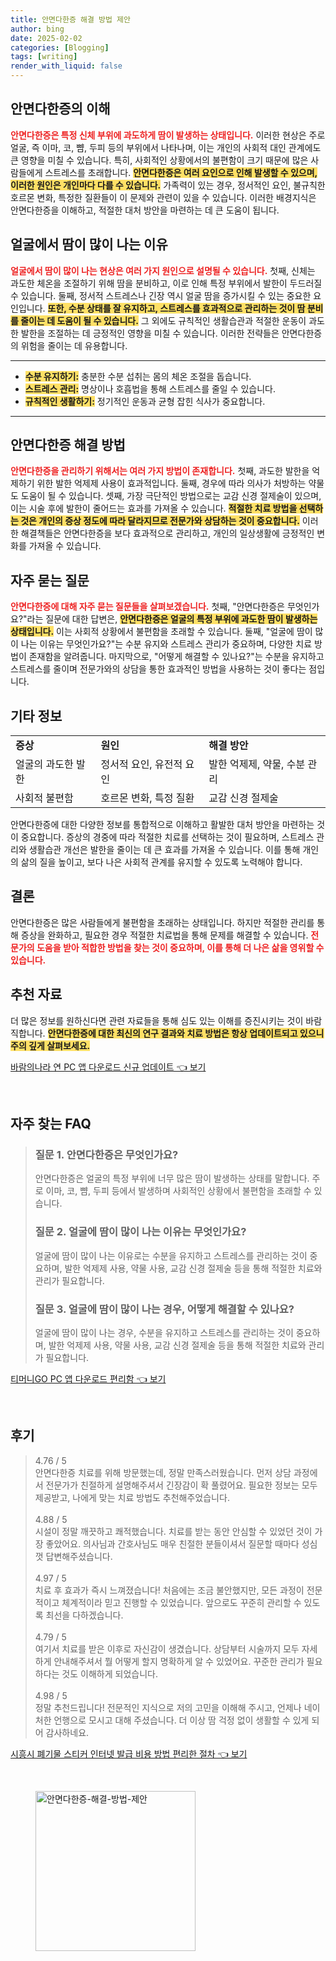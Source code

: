 ```yaml
---
title: 안면다한증 해결 방법 제안
author: bing
date: 2025-02-02
categories: [Blogging]
tags: [writing]
render_with_liquid: false
---
```



<h2 id='안면다한증_이해'>안면다한증의 이해</h2>

<p><b><span style="color: #ee2323;">안면다한증은 특정 신체 부위에 과도하게 땀이 발생하는 상태입니다.</span></b> 이러한 현상은 주로 얼굴, 즉 이마, 코, 뺨, 두피 등의 부위에서 나타나며, 이는 개인의 사회적 대인 관계에도 큰 영향을 미칠 수 있습니다. 특히, 사회적인 상황에서의 불편함이 크기 때문에 많은 사람들에게 스트레스를 초래합니다. <b><span style="background-color: #ffe066;">안면다한증은 여러 요인으로 인해 발생할 수 있으며, 이러한 원인은 개인마다 다를 수 있습니다.</span></b> 가족력이 있는 경우, 정서적인 요인, 불규칙한 호르몬 변화, 특정한 질환들이 이 문제와 관련이 있을 수 있습니다. 이러한 배경지식은 안면다한증을 이해하고, 적절한 대처 방안을 마련하는 데 큰 도움이 됩니다.</p>

<h2 id='얼굴_땀_증상'>얼굴에서 땀이 많이 나는 이유</h2>

<p><b><span style="color: #ee2323;">얼굴에서 땀이 많이 나는 현상은 여러 가지 원인으로 설명될 수 있습니다.</span></b> 첫째, 신체는 과도한 체온을 조절하기 위해 땀을 분비하고, 이로 인해 특정 부위에서 발한이 두드러질 수 있습니다. 둘째, 정서적 스트레스나 긴장 역시 얼굴 땀을 증가시킬 수 있는 중요한 요인입니다. <b><span style="background-color: #ffe066;">또한, 수분 상태를 잘 유지하고, 스트레스를 효과적으로 관리하는 것이 땀 분비를 줄이는 데 도움이 될 수 있습니다.</span></b> 그 외에도 규칙적인 생활습관과 적절한 운동이 과도한 발한을 조절하는 데 긍정적인 영향을 미칠 수 있습니다. 이러한 전략들은 안면다한증의 위험을 줄이는 데 유용합니다.</p>

<hr />

<ul>
    <li><b><span style="background-color: #ffe066;">수분 유지하기:</span></b> 충분한 수분 섭취는 몸의 체온 조절을 돕습니다.</li>
    <li><b><span style="background-color: #ffe066;">스트레스 관리:</span></b> 명상이나 호흡법을 통해 스트레스를 줄일 수 있습니다.</li>
    <li><b><span style="background-color: #ffe066;">규칙적인 생활하기:</span></b> 정기적인 운동과 균형 잡힌 식사가 중요합니다.</li>
</ul>

<hr />

<h2 id='안면다한증_해결법'>안면다한증 해결 방법</h2>

<p><b><span style="color: #ee2323;">안면다한증을 관리하기 위해서는 여러 가지 방법이 존재합니다.</span></b> 첫째, 과도한 발한을 억제하기 위한 발한 억제제 사용이 효과적입니다. 둘째, 경우에 따라 의사가 처방하는 약물도 도움이 될 수 있습니다. 셋째, 가장 극단적인 방법으로는 교감 신경 절제술이 있으며, 이는 시술 후에 발한이 줄어드는 효과를 가져올 수 있습니다. <b><span style="background-color: #ffe066;">적절한 치료 방법을 선택하는 것은 개인의 증상 정도에 따라 달라지므로 전문가와 상담하는 것이 중요합니다.</span></b> 이러한 해결책들은 안면다한증을 보다 효과적으로 관리하고, 개인의 일상생활에 긍정적인 변화를 가져올 수 있습니다.</p>

<h2 id='자주_묻는_질문'>자주 묻는 질문</h2>

<p><b><span style="color: #ee2323;">안면다한증에 대해 자주 묻는 질문들을 살펴보겠습니다.</span></b> 첫째, "안면다한증은 무엇인가요?"라는 질문에 대한 답변은, <b><span style="background-color: #ffe066;">안면다한증은 얼굴의 특정 부위에 과도한 땀이 발생하는 상태입니다.</span></b> 이는 사회적 상황에서 불편함을 초래할 수 있습니다. 둘째, "얼굴에 땀이 많이 나는 이유는 무엇인가요?"는 수분 유지와 스트레스 관리가 중요하며, 다양한 치료 방법이 존재함을 알려줍니다. 마지막으로, "어떻게 해결할 수 있나요?"는 수분을 유지하고 스트레스를 줄이며 전문가와의 상담을 통한 효과적인 방법을 사용하는 것이 좋다는 점입니다.</p>

<h2 id='기타_정보'>기타 정보</h2>

<table>
    <tr>
        <td><b>증상</b></td>
        <td><b>원인</b></td>
        <td><b>해결 방안</b></td>
    </tr>
    <tr>
        <td>얼굴의 과도한 발한</td>
        <td>정서적 요인, 유전적 요인</td>
        <td>발한 억제제, 약물, 수분 관리</td>
    </tr>
    <tr>
        <td>사회적 불편함</td>
        <td>호르몬 변화, 특정 질환</td>
        <td>교감 신경 절제술</td>
    </tr>
</table>

<p>안면다한증에 대한 다양한 정보를 통합적으로 이해하고 활발한 대처 방안을 마련하는 것이 중요합니다. 증상의 경중에 따라 적절한 치료를 선택하는 것이 필요하며, 스트레스 관리와 생활습관 개선은 발한을 줄이는 데 큰 효과를 가져올 수 있습니다. 이를 통해 개인의 삶의 질을 높이고, 보다 나은 사회적 관계를 유지할 수 있도록 노력해야 합니다.</p>

<h2 id='결론'>결론</h2>

<p>안면다한증은 많은 사람들에게 불편함을 초래하는 상태입니다. 하지만 적절한 관리를 통해 증상을 완화하고, 필요한 경우 적절한 치료법을 통해 문제를 해결할 수 있습니다. <b><span style="color: #ee2323;">전문가의 도움을 받아 적합한 방법을 찾는 것이 중요하며, 이를 통해 더 나은 삶을 영위할 수 있습니다.</span></b></p>

<h2 id='추천_자료'>추천 자료</h2>

<p>더 많은 정보를 원하신다면 관련 자료들을 통해 심도 있는 이해를 증진시키는 것이 바람직합니다. <b><span style="background-color: #ffe066;">안면다한증에 대한 최신의 연구 결과와 치료 방법은 항상 업데이트되고 있으니 주의 깊게 살펴보세요.</span></b></p>


<p><a class="click-button" title="바람의나라 연 PC 앱 다운로드 신규 업데이트" href="https://yellowplanner.github.io/posts/%EB%B0%94%EB%9E%8C%EC%9D%98%EB%82%98%EB%9D%BC-%EC%97%B0-PC-%EC%95%B1-%EB%8B%A4%EC%9A%B4%EB%A1%9C%EB%93%9C-%EC%8B%A0%EA%B7%9C-%EC%97%85%EB%8D%B0%EC%9D%B4%ED%8A%B8/" rel="dofollow">바람의나라 연 PC 앱 다운로드 신규 업데이트 👈 보기</a></p><br>
<h2 id='자주_찾는_FAQ'>자주 찾는 FAQ</h2>
<div itemscope="" itemtype="https://schema.org/FAQPage"> 
<blockquote> 
<div itemscope="" itemprop="mainEntity" itemtype="https://schema.org/Question"> 
<h3 itemprop="name">질문 1. 안면다한증은 무엇인가요?</h3> 
<div itemscope="" itemprop="acceptedAnswer" itemtype="https://schema.org/Answer"> 
<span itemprop="text"> 
<p>안면다한증은 얼굴의 특정 부위에 너무 많은 땀이 발생하는 상태를 말합니다. 주로 이마, 코, 뺨, 두피 등에서 발생하며 사회적인 상황에서 불편함을 초래할 수 있습니다.</p> 
</span> 
</div> 
</div> 
<div itemscope="" itemprop="mainEntity" itemtype="https://schema.org/Question"> 
<h3 itemprop="name">질문 2. 얼굴에 땀이 많이 나는 이유는 무엇인가요?</h3> 
<div itemscope="" itemprop="acceptedAnswer" itemtype="https://schema.org/Answer"> 
<span itemprop="text"> 
<p>얼굴에 땀이 많이 나는 이유로는 수분을 유지하고 스트레스를 관리하는 것이 중요하며, 발한 억제제 사용, 약물 사용, 교감 신경 절제술 등을 통해 적절한 치료와 관리가 필요합니다.</p> 
</span> 
</div> 
</div> 
<div itemscope="" itemprop="mainEntity" itemtype="https://schema.org/Question"> 
<h3 itemprop="name">질문 3. 얼굴에 땀이 많이 나는 경우, 어떻게 해결할 수 있나요?</h3> 
<div itemscope="" itemprop="acceptedAnswer" itemtype="https://schema.org/Answer"> 
<span itemprop="text"> 
<p>얼굴에 땀이 많이 나는 경우, 수분을 유지하고 스트레스를 관리하는 것이 중요하며, 발한 억제제 사용, 약물 사용, 교감 신경 절제술 등을 통해 적절한 치료와 관리가 필요합니다.</p> 
</span> 
</div> 
</div> 
</blockquote> 
</div>
<p><a class="click-button" title="티머니GO PC 앱 다운로드 편리함" href="https://yellowplanner.github.io/posts/%ED%8B%B0%EB%A8%B8%EB%8B%88GO-PC-%EC%95%B1-%EB%8B%A4%EC%9A%B4%EB%A1%9C%EB%93%9C-%ED%8E%B8%EB%A6%AC%ED%95%A8/" rel="dofollow">티머니GO PC 앱 다운로드 편리함 👈 보기</a></p><br>
<h2 id='후기'>후기</h2>
<div itemscope itemtype="https://schema.org/Product">
  <blockquote>
  <div itemprop="review" itemscope itemtype="https://schema.org/Review">
      <div itemprop="reviewRating" itemscope itemtype="https://schema.org/Rating"> <span itemprop="ratingValue">4.76</span> / <span itemprop="bestRating">5</span> </div>
      <span itemprop="reviewBody">안면다한증 치료를 위해 방문했는데, 정말 만족스러웠습니다. 먼저 상담 과정에서 전문가가 친절하게 설명해주셔서 긴장감이 확 풀렸어요. 필요한 정보는 모두 제공받고, 나에게 맞는 치료 방법도 추천해주었습니다.</span>
  </div>
  <br>
  <div itemprop="review" itemscope itemtype="https://schema.org/Review">
      <div itemprop="reviewRating" itemscope itemtype="https://schema.org/Rating"> <span itemprop="ratingValue">4.88</span> / <span itemprop="bestRating">5</span> </div>
      <span itemprop="reviewBody">시설이 정말 깨끗하고 쾌적했습니다. 치료를 받는 동안 안심할 수 있었던 것이 가장 좋았어요. 의사님과 간호사님도 매우 친절한 분들이셔서 질문할 때마다 성심껏 답변해주셨습니다.</span>
  </div>
  <br>
  <div itemprop="review" itemscope itemtype="https://schema.org/Review">
      <div itemprop="reviewRating" itemscope itemtype="https://schema.org/Rating"> <span itemprop="ratingValue">4.97</span> / <span itemprop="bestRating">5</span> </div>
      <span itemprop="reviewBody">치료 후 효과가 즉시 느껴졌습니다! 처음에는 조금 불안했지만, 모든 과정이 전문적이고 체계적이라 믿고 진행할 수 있었습니다. 앞으로도 꾸준히 관리할 수 있도록 최선을 다하겠습니다.</span>
  </div>
  <br>
  <div itemprop="review" itemscope itemtype="https://schema.org/Review">
      <div itemprop="reviewRating" itemscope itemtype="https://schema.org/Rating"> <span itemprop="ratingValue">4.79</span> / <span itemprop="bestRating">5</span> </div>
      <span itemprop="reviewBody">여기서 치료를 받은 이후로 자신감이 생겼습니다. 상담부터 시술까지 모두 자세하게 안내해주셔서 뭘 어떻게 할지 명확하게 알 수 있었어요. 꾸준한 관리가 필요하다는 것도 이해하게 되었습니다.</span>
  </div>
  <br>
  <div itemprop="review" itemscope itemtype="https://schema.org/Review">
      <div itemprop="reviewRating" itemscope itemtype="https://schema.org/Rating"> <span itemprop="ratingValue">4.98</span> / <span itemprop="bestRating">5</span> </div>
      <span itemprop="reviewBody">정말 추천드립니다! 전문적인 지식으로 저의 고민을 이해해 주시고, 언제나 네이처한 언행으로 모시고 대해 주셨습니다. 더 이상 땀 걱정 없이 생활할 수 있게 되어 감사하네요.</span>
  </div>
  </blockquote>
</div>
<p><a class="click-button" title="시흥시 폐기물 스티커 인터넷 발급 비용 방법 편리한 절차" href="https://yellowplanner.github.io/posts/%EC%8B%9C%ED%9D%A5%EC%8B%9C-%ED%8F%90%EA%B8%B0%EB%AC%BC-%EC%8A%A4%ED%8B%B0%EC%BB%A4-%EC%9D%B8%ED%84%B0%EB%84%B7-%EB%B0%9C%EA%B8%89-%EB%B9%84%EC%9A%A9-%EB%B0%A9%EB%B2%95-%ED%8E%B8%EB%A6%AC%ED%95%9C-%EC%A0%88%EC%B0%A8/" rel="dofollow">시흥시 폐기물 스티커 인터넷 발급 비용 방법 편리한 절차 👈 보기</a></p><br>
<figure class="image"><img src="https://yellowplanner.github.io/assets/img/thumbnail/안면다한증-해결-방법-제안.webp" alt="안면다한증-해결-방법-제안" width="256" height="256"></figure>